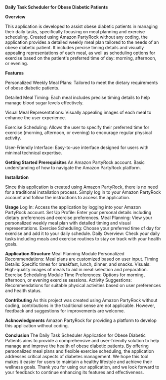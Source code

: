 **Daily Task Scheduler for Obese Diabetic Patients**

**Overview**

This application is developed to assist obese diabetic patients in managing their daily tasks, specifically focusing on meal planning and exercise scheduling. Created using Amazon PartyRock without any coding, the application provides a detailed weekly meal plan tailored to the needs of an obese diabetic patient. It includes precise timing details and visually appealing representations of each meal, as well as scheduling options for exercise based on the patient's preferred time of day: morning, afternoon, or evening.

**Features**

Personalized Weekly Meal Plans: Tailored to meet the dietary requirements of obese diabetic patients.

Detailed Meal Timing: Each meal includes precise timing details to help manage blood sugar levels effectively.

Visual Meal Representations: Visually appealing images of each meal to enhance the user experience.

Exercise Scheduling: Allows the user to specify their preferred time for exercise (morning, afternoon, or evening) to encourage regular physical activity.

User-Friendly Interface: Easy-to-use interface designed for users with minimal technical expertise.

**Getting Started**
**Prerequisites**
An Amazon PartyRock account.
Basic understanding of how to navigate the Amazon PartyRock platform.

**Installation**

Since this application is created using Amazon PartyRock, there is no need for a traditional installation process. Simply log in to your Amazon PartyRock account and follow the instructions to access the application.

**Usage**
Log In: Access the application by logging into your Amazon PartyRock account.
Set Up Profile: Enter your personal details including dietary preferences and exercise preferences.
Meal Planning: View your personalized weekly meal plan with detailed timing and visual representations.
Exercise Scheduling: Choose your preferred time of day for exercise and add it to your daily schedule.
Daily Overview: Check your daily tasks including meals and exercise routines to stay on track with your health goals.

**Application Structure**
Meal Planning Module
Personalized Recommendations: Meal plans are customized based on user input.
Timing Details: Specific times for breakfast, lunch, dinner, and snacks.
Visuals: High-quality images of meals to aid in meal selection and preparation.
Exercise Scheduling Module
Time Preferences: Options for morning, afternoon, or evening exercise sessions.
Activity Suggestions: Recommendations for suitable physical activities based on user preferences and health status.

**Contributing**
As this project was created using Amazon PartyRock without coding, contributions in the traditional sense are not applicable. However, feedback and suggestions for improvements are welcome.

**Acknowledgments**
Amazon PartyRock for providing a platform to develop this application without coding.

**Conclusion**
The Daily Task Scheduler Application for Obese Diabetic Patients aims to provide a comprehensive and user-friendly solution to help manage and improve the health of obese diabetic patients. By offering personalized meal plans and flexible exercise scheduling, the application addresses critical aspects of diabetes management. We hope this tool makes it easier for users to maintain a healthy lifestyle and achieve their wellness goals. Thank you for using our application, and we look forward to your feedback to continue enhancing its features and effectiveness.
